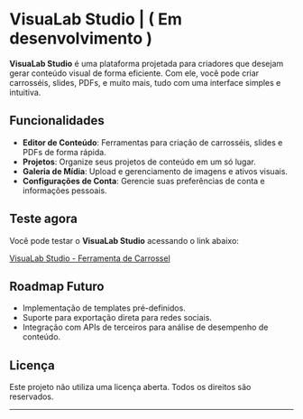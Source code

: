 

# VisuaLab Studio | ( Em desenvolvimento )

**VisuaLab Studio** é uma plataforma projetada para criadores que desejam gerar conteúdo visual de forma eficiente. Com ele, você pode criar carrosséis, slides, PDFs, e muito mais, tudo com uma interface simples e intuitiva.

## Funcionalidades

- **Editor de Conteúdo**: Ferramentas para criação de carrosséis, slides e PDFs de forma rápida.
- **Projetos**: Organize seus projetos de conteúdo em um só lugar.
- **Galeria de Mídia**: Upload e gerenciamento de imagens e ativos visuais.
- **Configurações de Conta**: Gerencie suas preferências de conta e informações pessoais.

## Teste agora

Você pode testar o **VisuaLab Studio** acessando o link abaixo:

[VisuaLab Studio - Ferramenta de Carrossel](https://carouselio.vercel.app/editor)

## Roadmap Futuro

- Implementação de templates pré-definidos.
- Suporte para exportação direta para redes sociais.
- Integração com APIs de terceiros para análise de desempenho de conteúdo.

## Licença

Este projeto não utiliza uma licença aberta. Todos os direitos são reservados.

--- 
